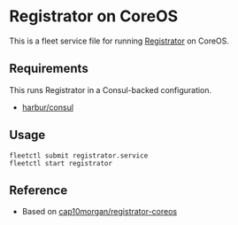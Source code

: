 # Registrator on CoreOS

This is a fleet service file for running [Registrator](https://github.com/progrium/registrator) on CoreOS.

## Requirements

This runs Registrator in a Consul-backed configuration.

* [harbur/consul](https://cloud.harbur.io/unitfiles/harbur/consul)

## Usage

```
fleetctl submit registrator.service
fleetctl start registrator
```

## Reference

* Based on [cap10morgan/registrator-coreos](https://github.com/cap10morgan/registrator-coreos)